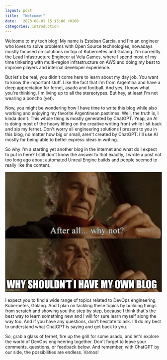 ```yaml
---
layout: post
title:  "Welcome!"
date:   2023-08-01 15:15:00 +0100
categories: introduction
---
```

Welcome to my tech blog! My name is Esteban Garcia, and I'm an engineer who loves to solve problems with Open Source technologies, nowadays mostly focused on solutions on top of Kubernetes and Golang. I'm currently the Lead Infastructure Engineer at Vela Games, where I spend most of my time tinkering with multi-region infrastructure on AWS and doing my best to improve players and internal developer experience.

But let's be real, you didn't come here to learn about my day job. You want to know the important stuff. Like the fact that I'm from Argentina and have a deep appreciation for fernet, asado and football. And yes, I know what you're thinking, I'm living up to all the stereotypes. But hey, at least I'm not wearing a poncho (yet).

Now, you might be wondering how I have time to write this blog while also working and enjoying my favorite Argentinean pastimes. Well, the truth is, I kinda don't. This whole thing is mostly generated by ChatGPT. Yeap, an AI is doing most of the heavy lifting on the creative writing front while I sit back and sip my fernet. Don't worry all engineering solutions I present to you in this blog, no matter how big or small, aren't created by ChatGPT. I'll use AI mostly for being able to better express ideas in writing.

So why I'm a starting yet another blog in the internet and what do I expect to put in here? I still don't know the answer to that exactly, I wrote a post not too long ago about automated Unreal Engine builds and people seemed to really like the content.

![meme](/assets/3D93DD15-09A2-4D35-A20F-94907E91C1E9.jpeg)

I expect you to find a wide range of topics related to DevOps engineering, Kubernetes, Golang. And I plan on tackling these topics by building things from scratch and showing you the step by step, because I think that's the best way to learn something new and I will for sure learn myself along the way too. And if you have any questions, don't hesitate to ask. I'll do my best to understand what ChatGPT is saying and get back to you.

So, grab a glass of fernet, fire up the grill for some asado, and let's explore the world of DevOps engineering together. Don't forget to leave your comments, questions, or feedback below. And remember, with ChatGPT by our side, the possibilities are endless. Vamos!